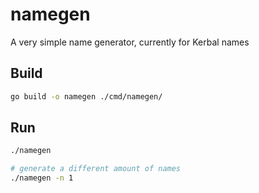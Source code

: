 # namegen
A very simple name generator, currently for Kerbal names

## Build
```bash
go build -o namegen ./cmd/namegen/
```

## Run
```bash
./namegen
```
```bash
# generate a different amount of names
./namegen -n 1
```